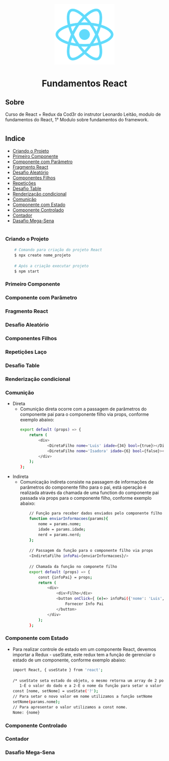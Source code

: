 <div align='center'>
    <img src="./public/logo192.png"/>
    <h1>Fundamentos React</h1>
</div>

## Sobre
Curso de React + Redux da Cod3r do instrutor Leonardo Leitão, modulo de fundamentos do React, 1° Modulo sobre fundamentos do framework.
#
## Indice
- [Criando o Projeto](#Criando-o-Projeto)
- [Primeiro Componente](#Primeiro-Componente])
- [Componente com Parâmetro](#Componente-com-Parâmetro)
- [Fragmento React](#Fragmento-React)
- [Desafio Aleatório](#Desafio-Aleatório)
- [Componentes Filhos](#Componentes-Filhos)
- [Repetições](#Repetições)
- [Desafio Table](#Desafio-Table)
- [Renderização condicional](#Renderização-condicional)
- [Comunição](#Comunição)
- [Componente com Estado](#Componente-com-Estado)
- [Componente Controlado](#Componente-Controlado)
- [Contador](#contador)
- [Dasafio Mega-Sena](#desafio-mega-sena)
#
### Criando o Projeto
```bash
    # Comando para criação do projeto React
    $ npx create nome_projeto

    # Após a criação executar projeto
    $ npm start
```
### Primeiro Componente

### Componente com Parâmetro

### Fragmento React

### Desafio Aleatório

### Componentes Filhos

### Repetições Laço

### Desafio Table

### Renderização condicional

### Comunição
- Direta 
    - Comunição direta ocorre com a passagem de parâmetros do componente pai para o componente filho via props, conforme exemplo abaixo:
        ```bash
        export default (props) => {
            return (
                <div>
                    <DiretaFilho nome='Luis' idade={34} bool={true}></DiretaFilho>
                    <DiretaFilho nome='Isadora' idade={6} bool={false}></DiretaFilho>
                </div>
            );
        };
        ```
- Indireta
    - Comunicação indireta consiste na passagem de informações de parâmetros do componente filho para o pai, está operação é realizada através da chamada de uma function do componente pai passada via props para o componente filho, conforme exemplo abaixo:
        ```bash
            // Função para receber dados enviados pelo componente filho    
            function enviarInformacoes(params){
                nome = params.nome;
                idade = params.idade;
                nerd = params.nerd;
            };

            // Passagem da função para o componente filho via props
            <IndiretaFilho infoPai={enviarInformacoes}/>
            
            // Chamada da função no componete filho
            export default (props) => {
                const {infoPai} = props;
                return (
                    <div>
                        <div>Filho</div>
                        <button onClick={ (e)=> infoPai({'nome': 'Luis', 'idade' : 34, 'nerd': true}) }>
                            Fornecer Info Pai
                        </button>
                    </div> 
                );
            };

        ```

### Componente com Estado
- Para realizar controle de estado em um componente React, devemos importar a Redux - useState, este redux tem a função de gerenciar o estado de um componente, conforme exemplo abaixo:
    ```bash
    import React, { useState } from 'react';
    
    /* useState seta estado do objeto, o mesmo retorna um array de 2 posições a 
       1-É o valor do dado e a 2-É o nome da função para setar o valor */
    const [nome, setNome] = useState('?');
    // Para setar o novo valor em nome utilizamos a função setNome
    setNome(params.nome);
    // Para apresentar o valor utilizamos a const nome.
    Nome: {nome}
    ```

### Componente Controlado

### Contador

### Dasafio Mega-Sena